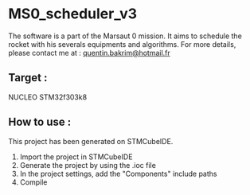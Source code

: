 # MS0_scheduler_v3
The software is a part of the Marsaut 0 mission. It aims to schedule the rocket with his severals equipments and algorithms. 
For more details, please contact me at : quentin.bakrim@hotmail.fr

## Target :
NUCLEO STM32f303k8

## How to use :
This project has been generated on STMCubeIDE. 
1. Import the project in STMCubeIDE
2. Generate the project by using the .ioc file
3. In the project settings, add the "Components" include paths
4. Compile
